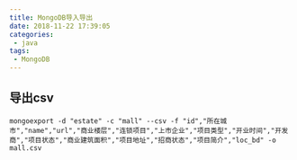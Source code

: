 ```yaml
---
title: MongoDB导入导出
date: 2018-11-22 17:39:05
categories:
 - java
tags:
 - MongoDB
---
```


## 导出csv
`mongoexport -d "estate" -c "mall" --csv -f "id","所在城市","name","url","商业楼层","连锁项目","上市企业","项目类型","开业时间","开发商","项目状态","商业建筑面积","项目地址","招商状态","项目简介","loc_bd" -o mall.csv`